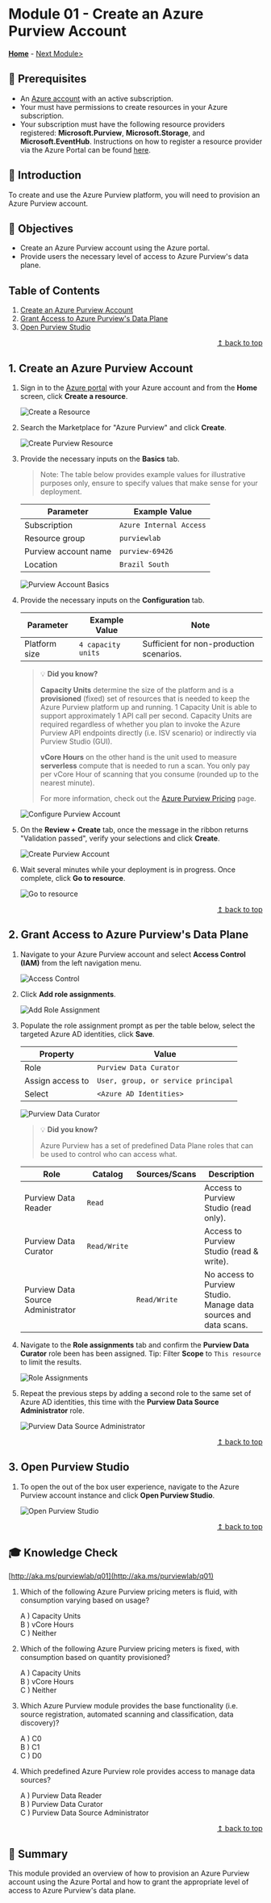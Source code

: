 # Module 01 - Create an Azure Purview Account

**[Home](../README.md)** - [Next Module>](../modules/module02.md)

## :thinking: Prerequisites

* An [Azure account](https://azure.microsoft.com/en-us/free/) with an active subscription.
* Your must have permissions to create resources in your Azure subscription.
* Your subscription must have the following resource providers registered: **Microsoft.Purview**, **Microsoft.Storage**, and **Microsoft.EventHub**. Instructions on how to register a resource provider via the Azure Portal can be found [here](https://docs.microsoft.com/en-us/azure/azure-resource-manager/management/resource-providers-and-types#azure-portal).

## :loudspeaker: Introduction

To create and use the Azure Purview platform, you will need to provision an Azure Purview account.

## :dart: Objectives

* Create an Azure Purview account using the Azure portal.
* Provide users the necessary level of access to Azure Purview's data plane.

## Table of Contents

1. [Create an Azure Purview Account](#1-create-an-azure-purview-account)
2. [Grant Access to Azure Purview's Data Plane](#2-grant-access-to-azure-purviews-data-plane)
3. [Open Purview Studio](#3-open-purview-studio)

<div align="right"><a href="#module-01---create-an-azure-purview-account">↥ back to top</a></div>

## 1. Create an Azure Purview Account

1. Sign in to the [Azure portal](https://portal.azure.com) with your Azure account and from the **Home** screen, click **Create a resource**.

    ![Create a Resource](../images/module01/01.01-create-resource.png)  

2. Search the Marketplace for "Azure Purview" and click **Create**.

    ![Create Purview Resource](../images/module01/01.02-create-purview.png)

3. Provide the necessary inputs on the **Basics** tab.  

    > Note: The table below provides example values for illustrative purposes only, ensure to specify values that make sense for your deployment.

    | Parameter  | Example Value |
    | --- | --- |
    | Subscription | `Azure Internal Access` |
    | Resource group | `purviewlab` |
    | Purview account name | `purview-69426` |
    | Location | `Brazil South` |

    ![Purview Account Basics](../images/module01/01.03-create-basic.png)

4. Provide the necessary inputs on the **Configuration** tab.

    | Parameter  | Example Value | Note |
    | --- | --- | --- |
    | Platform size | `4 capacity units` | Sufficient for non-production scenarios. |

    > :bulb: **Did you know?**
    >
    > **Capacity Units** determine the size of the platform and is a **provisioned** (fixed) set of resources that is needed to keep the Azure Purview platform up and running. 1 Capacity Unit is able to support approximately 1 API call per second. Capacity Units are required regardless of whether you plan to invoke the Azure Purview API endpoints directly (i.e. ISV scenario) or indirectly via Purview Studio (GUI).
    > 
    > **vCore Hours** on the other hand is the unit used to measure **serverless** compute that is needed to run a scan. You only pay per vCore Hour of scanning that you consume (rounded up to the nearest minute).
    >
    > For more information, check out the [Azure Purview Pricing](https://azure.microsoft.com/en-us/pricing/details/azure-purview/) page.

    ![Configure Purview Account](../images/module01/01.04-create-configuration.png)

5. On the **Review + Create** tab, once the message in the ribbon returns "Validation passed", verify your selections and click **Create**.

    ![Create Purview Account](../images/module01/01.05-create-create.png)

6. Wait several minutes while your deployment is in progress. Once complete, click **Go to resource**.

    ![Go to resource](../images/module01/01.06-goto-resource.png)

<div align="right"><a href="#module-01---create-an-azure-purview-account">↥ back to top</a></div>

## 2. Grant Access to Azure Purview's Data Plane

1. Navigate to your Azure Purview account and select **Access Control (IAM)** from the left navigation menu.

    ![Access Control](../images/module01/01.08-purview-access.png)

2. Click **Add role assignments**.

    ![Add Role Assignment](../images/module01/01.09-access-add.png)

3. Populate the role assignment prompt as per the table below, select the targeted Azure AD identities, click **Save**.

    | Property  | Value |
    | --- | --- |
    | Role | `Purview Data Curator` |
    | Assign access to | `User, group, or service principal` |
    | Select | `<Azure AD Identities>` |

    ![Purview Data Curator](../images/module01/01.10-role-assignment.png)

    > :bulb: **Did you know?**
    >
    > Azure Purview has a set of predefined Data Plane roles that can be used to control who can access what.

    | Role  | Catalog | Sources/Scans | Description | 
    | --- | --- | --- | --- |
    | Purview Data Reader | `Read` |  | Access to Purview Studio (read only). |
    | Purview Data Curator | `Read/Write` |  | Access to Purview Studio (read & write). |
    | Purview Data Source Administrator |  | `Read/Write` | No access to Purview Studio. Manage data sources and data scans. |

4. Navigate to the **Role assignments** tab and confirm the **Purview Data Curator** role been has been assigned. Tip: Filter **Scope** to `This resource` to limit the results.

    ![Role Assignments](../images/module01/01.11-access-confirm.png)

5. Repeat the previous steps by adding a second role to the same set of Azure AD identities, this time with the **Purview Data Source Administrator** role.

    ![Purview Data Source Administrator](../images/module01/01.12-role-assignment2.png)

<div align="right"><a href="#module-01---create-an-azure-purview-account">↥ back to top</a></div>

## 3. Open Purview Studio

1. To open the out of the box user experience, navigate to the Azure Purview account instance and click **Open Purview Studio**.

    ![Open Purview Studio](../images/module01/01.07-open-studio.png)

<div align="right"><a href="#module-01---create-an-azure-purview-account">↥ back to top</a></div>

## :mortar_board: Knowledge Check
[http://aka.ms/purviewlab/q01](http://aka.ms/purviewlab/q01)

1. Which of the following Azure Purview pricing meters is fluid, with consumption varying based on usage?

    A ) Capacity Units  
    B ) vCore Hours  
    C ) Neither

2. Which of the following Azure Purview pricing meters is fixed, with consumption based on quantity provisioned?

    A ) Capacity Units  
    B ) vCore Hours  
    C ) Neither

3. Which Azure Purview module provides the base functionality (i.e. source registration, automated scanning and classification, data discovery)?

    A ) C0  
    B ) C1  
    C ) D0

4. Which predefined Azure Purview role provides access to manage data sources?

    A ) Purview Data Reader  
    B ) Purview Data Curator  
    C ) Purview Data Source Administrator

<div align="right"><a href="#module-01---create-an-azure-purview-account">↥ back to top</a></div>

## :tada: Summary

This module provided an overview of how to provision an Azure Purview account using the Azure Portal and how to grant the appropriate level of access to Azure Purview's data plane.
